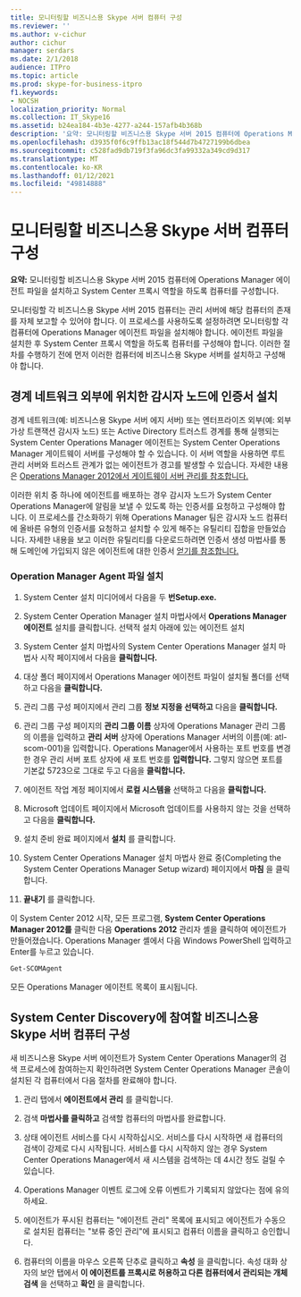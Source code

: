 ```yaml
---
title: 모니터링할 비즈니스용 Skype 서버 컴퓨터 구성
ms.reviewer: ''
ms.author: v-cichur
author: cichur
manager: serdars
ms.date: 2/1/2018
audience: ITPro
ms.topic: article
ms.prod: skype-for-business-itpro
f1.keywords:
- NOCSH
localization_priority: Normal
ms.collection: IT_Skype16
ms.assetid: b24ea184-4b3e-4277-a244-157afb4b368b
description: '요약: 모니터링할 비즈니스용 Skype 서버 2015 컴퓨터에 Operations Manager 에이전트 파일을 설치하고 System Center 프록시 역할을 하도록 컴퓨터를 구성합니다.'
ms.openlocfilehash: d3935f0f6c9ffb13ac18f544d7b4727199b6dbea
ms.sourcegitcommit: c528fad9db719f3fa96dc3fa99332a349cd9d317
ms.translationtype: MT
ms.contentlocale: ko-KR
ms.lasthandoff: 01/12/2021
ms.locfileid: "49814888"
---
```

# <a name="configure-the-skype-for-business-server-computers-that-will-be-monitored"></a>모니터링할 비즈니스용 Skype 서버 컴퓨터 구성

**요약:** 모니터링할 비즈니스용 Skype 서버 2015 컴퓨터에 Operations Manager 에이전트 파일을 설치하고 System Center 프록시 역할을 하도록 컴퓨터를 구성합니다.

모니터링할 각 비즈니스용 Skype 서버 2015 컴퓨터는 관리 서버에 해당 컴퓨터의 존재를 자체 보고할 수 있어야 합니다. 이 프로세스를 사용하도록 설정하려면 모니터링할 각 컴퓨터에 Operations Manager 에이전트 파일을 설치해야 합니다. 에이전트 파일을 설치한 후 System Center 프록시 역할을 하도록 컴퓨터를 구성해야 합니다. 이러한 절차를 수행하기 전에 먼저 이러한 컴퓨터에 비즈니스용 Skype 서버를 설치하고 구성해야 합니다.

## <a name="installing-a-certificate-on-a-watcher-node-located-outside-the-perimeter-network"></a>경계 네트워크 외부에 위치한 감시자 노드에 인증서 설치
<a name="watcher_node_outside"> </a>

경계 네트워크(예: 비즈니스용 Skype 서버 에지 서버) 또는 엔터프라이즈 외부(예: 외부 가상 트랜잭션 감시자 노드) 또는 Active Directory 트러스트 경계를 통해 실행되는 System Center Operations Manager 에이전트는 System Center Operations Manager 게이트웨이 서버를 구성해야 할 수 있습니다. 이 서버 역할을 사용하면 루트 관리 서버와 트러스트 관계가 없는 에이전트가 경고를 발생할 수 있습니다. 자세한 내용은 [Operations Manager 2012에서 게이트웨이 서버 관리를 참조합니다.](https://technet.microsoft.com/library/hh212823.aspx)

이러한 위치 중 하나에 에이전트를 배포하는 경우 감시자 노드가 System Center Operations Manager에 알림을 보낼 수 있도록 하는 인증서를 요청하고 구성해야 합니다. 이 프로세스를 간소화하기 위해 Operations Manager 팀은 감시자 노드 컴퓨터에 올바른 유형의 인증서를 요청하고 설치할 수 있게 해주는 유틸리티 집합을 만들었습니다. 자세한 내용을 보고 이러한 유틸리티를 다운로드하려면 인증서 생성 마법사를 통해 도메인에 가입되지 않은 에이전트에 대한 인증서 [얻기를 참조합니다.](https://go.microsoft.com/fwlink/p/?LinkID=267421&amp;amp;clcid=0x409)

### <a name="installing-the-operation-manager-agent-files"></a>Operation Manager Agent 파일 설치

1. System Center 설치 미디어에서 다음을 두 **번Setup.exe.**

2. System Center Operation Manager 설치 마법사에서 **Operations Manager 에이전트** 설치를 클릭합니다. 선택적 설치 아래에 있는 에이전트 설치

3. System Center 설치 마법사의 System Center Operations Manager 설치 마법사 시작 페이지에서 다음을 **클릭합니다.**

4. 대상 폴더 페이지에서 Operations Manager 에이전트 파일이 설치될 폴더를 선택하고 다음을 **클릭합니다.**

5. 관리 그룹 구성 페이지에서 관리 그룹 **정보 지정을 선택하고** 다음을 **클릭합니다.**

6. 관리 그룹 구성 페이지의 **관리 그룹 이름** 상자에 Operations Manager 관리 그룹의 이름을 입력하고 **관리 서버** 상자에 Operations Manager 서버의 이름(예: atl-scom-001)을 입력합니다. Operations Manager에서 사용하는 포트 번호를 변경한 경우 관리 서버 포트 상자에 새 포트 번호를 **입력합니다.** 그렇지 않으면 포트를 기본값 5723으로 그대로 두고 다음을 **클릭합니다.**

7. 에이전트 작업 계정 페이지에서 **로컬 시스템을** 선택하고 다음을 **클릭합니다.**

8. Microsoft 업데이트 페이지에서 Microsoft  업데이트를 사용하지 않는 것을 선택하고 다음을 **클릭합니다.**

9. 설치 준비 완료 페이지에서 **설치** 를 클릭합니다.

10. System Center Operations Manager 설치 마법사 완료 중(Completing the System Center Operations Manager Setup wizard) 페이지에서 **마침** 을 클릭합니다.

11. **끝내기** 를 클릭합니다.

이 System Center 2012 시작, 모든 프로그램, **System Center Operations Manager 2012를** 클릭한 다음 **Operations 2012** 관리자 셸을 클릭하여 에이전트가 만들어졌습니다.   Operations Manager 셸에서 다음 Windows PowerShell 입력하고 Enter를 누르고 있습니다.
```PowerShell
Get-SCOMAgent
```

모든 Operations Manager 에이전트 목록이 표시됩니다.
## <a name="configuring-the-skype-for-business-server-computer-to-participate-in-system-center-discovery"></a>System Center Discovery에 참여할 비즈니스용 Skype 서버 컴퓨터 구성
<a name="watcher_node_outside"> </a>

새 비즈니스용 Skype 서버 에이전트가 System Center Operations Manager의 검색 프로세스에 참여하는지 확인하려면 System Center Operations Manager 콘솔이 설치된 각 컴퓨터에서 다음 절차를 완료해야 합니다.

1. 관리 탭에서 **에이전트에서 관리** 를 클릭합니다.

2. 검색 **마법사를 클릭하고** 검색할 컴퓨터의 마법사를 완료합니다.

3. 상태 에이전트 서비스를 다시 시작하십시오. 서비스를 다시 시작하면 새 컴퓨터의 검색이 강제로 다시 시작됩니다. 서비스를 다시 시작하지 않는 경우 System Center Operations Manager에서 새 시스템을 검색하는 데 4시간 정도 걸릴 수 있습니다.

4. Operations Manager 이벤트 로그에 오류 이벤트가 기록되지 않았다는 점에 유의하세요.

5. 에이전트가 푸시된 컴퓨터는 "에이전트 관리" 목록에 표시되고 에이전트가 수동으로 설치된 컴퓨터는 "보류 중인 관리"에 표시되고 컴퓨터 이름을 클릭하고 승인합니다.

6. 컴퓨터의 이름을 마우스 오른쪽 단추로 클릭하고 **속성** 을 클릭합니다. 속성 대화 상자의 보안 탭에서 **이 에이전트를 프록시로 허용하고 다른 컴퓨터에서 관리되는 개체 검색** 을 선택하고 **확인** 을 클릭합니다.


